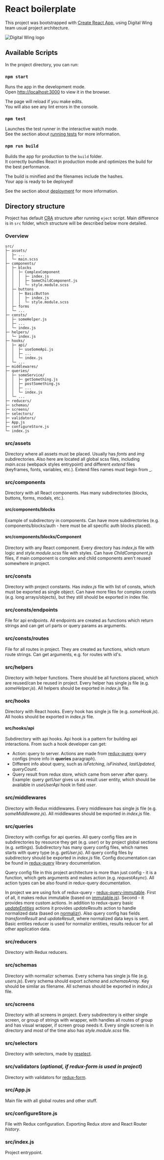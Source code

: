 # React boilerplate

This project was bootstrapped with [Create React App](https://github.com/facebook/create-react-app), using Digital Wing team usual project architecture.

![Digital Wing logo](https://hsto.org/getpro/moikrug/uploads/company/100/006/248/9/logo/medium_63af701774a2b4f9785e64825dcd73d9.png)

## Available Scripts

In the project directory, you can run:

### `npm start`

Runs the app in the development mode.<br>
Open [http://localhost:3000](http://localhost:3000) to view it in the browser.

The page will reload if you make edits.<br>
You will also see any lint errors in the console.

### `npm test`

Launches the test runner in the interactive watch mode.<br>
See the section about [running tests](https://facebook.github.io/create-react-app/docs/running-tests) for more information.

### `npm run build`

Builds the app for production to the `build` folder.<br>
It correctly bundles React in production mode and optimizes the build for the best performance.

The build is minified and the filenames include the hashes.<br>
Your app is ready to be deployed!

See the section about [deployment](https://facebook.github.io/create-react-app/docs/deployment) for more information.

## Directory structure

Project has default [CRA](https://github.com/facebook/create-react-app) structure after running `eject` script. Main difference is in `src` folder, which structure will be described below more detailed.

### Overview

```
src/
├─ assets/
│  ├─ ...
│  └─ main.scss
├─ components/
│  ├─ blocks
│  │  ├─ ComplexComponent
│  │  │  ├─ index.js
│  │  │  ├─ SomeChildComponent.js
│  │  │  └─ style.module.scss
│  ├─ buttons
│  │  ├─ BasicButton
│  │  │  ├─ index.js
│  │  │  └─ style.module.scss
│  ├─ forms
│  └─ ...
├─ consts/
│  ├─ someHelper.js
│  ├─ ...
│  └─ index.js
├─ helpers/
│  └─ index.js
├─ hooks/
│  ├─ api/
│  │  ├─ useSomeApi.js
│  │  ├─ ...
│  │  └─ index.js
│  └─ ...
├─ middlewares/
├─ queries/
│  ├─ someService/
│  │  ├─ getSomething.js
│  │  ├─ postSomething.js
│  │  ├─ ...
│  │  └─ index.js
│  └─ ...
├─ reducers/
├─ schemas/
├─ screens/
├─ selectors/
├─ validators/
├─ App.js
├─ configureStore.js
└─ index.js
```

### src/assets

Directory where all assets must be placed. Usually has _fonts_ and _img_ subdirectories. Also here are located all global scss files, including _main.scss_ (webpack styles entrypoint) and different _extend_ files (keyframes, fonts, variables, etc.). Extend files names must begin from _.

### src/components

Directory with all React components. Has many subdirectories (blocks, buttons, forms, modals, etc.).

#### src/components/blocks

Example of subdirectory in components. Can have more subdirectories (e.g. components/blocks/auth - here must be all specific auth blocks placed).

#### src/components/blocks/Component

Directory with any React component. Every directory has _index.js_ file with logic and _style.module.scss_ file with styles. Can have _ChildComponent.js_ files, if main component is complex and child components aren't reused somewhere in project.

### src/consts

Directory with project constants. Has _index.js_ file with list of consts, which must be exported as single object. Can have more files for complex consts (e.g. long arrays/objects), but they still should be exported in index file.

### src/consts/endpoints

File for api endpoints. All endpoints are created as functions which return strings and can get url parts or query params as arguments.

### src/consts/routes

File for all routes in project. They are created as functions, which return route strings. Can get arguments, e.g. for routes with id's.

### src/helpers

Directory with helper functions. There should be all functions placed, which are reused/can be reused in project. Every helper has single js file (e.g. _someHelper.js_). All helpers should be exported in _index.js_ file.

### src/hooks

Directory with React hooks. Every hook has single js file (e.g. _someHook.js_). All hooks should be exported in _index.js_ file.

#### src/hooks/api

Subdirectory with api hooks. Api hook is a pattern for building api interactions. From such a hook developer can get:
* Action: query to server. Actions are made from [redux-query](https://github.com/amplitude/redux-query) query configs (more info in **queries** paragraph). 
* Different info about query, such as _isFetching_, _isFinished_, _lastUpdated_, _queryCount_.
* Query result from redux store, which came from server after query. Example: query _getUser_ gives us as result user entity, which should be available in _useUserApi_ hook in field _user_.

### src/middlewares

Directory with Redux middlewares. Every middleware has single js file (e.g. _someMiddleware.js_). All middlewares should be exported in _index.js_ file.

### src/queries

Directory with configs for api queries. All query config files are in subdirectories by resource they get (e.g. _user_) or by project global sections (e.g. _settings_). Subdirectory has many query config files, which names starts with query type (e.g. _getUser.js_). All query config files by subdirectory should be exported in _index.js_ file. Config documentation can be found in [redux-query](https://github.com/amplitude/redux-query) library documentation.

Query config file in this project architecture is more than just config - it is a function, which gets arguments and makes action (e.g. _requestAsync_). All action types can be also found in redux-query documentation.

In project we are using fork of redux-query - [redux-query-immutable](https://github.com/DigWing/redux-query-immutable). First of all, it makes redux immutable (based on [immutable.js](https://immutable-js.github.io/immutable-js/docs/#/)). Second - it provides more custom actions. In addition to redux-query basic [_updateEntities_](https://amplitude.github.io/redux-query/docs/redux-actions#updateentities) actions it provides _updateResults_ action to handle normalized data (based on [normalizr](https://github.com/paularmstrong/normalizr)). Also query config has fields _transformResult_ and _updateResult_, where normalized data keys is sent. Basic entities reducer is used for normalizr entities, results reducer for all other application data.

### src/reducers

Directory with Redux reducers.

### src/schemas

Directory with normalizr schemas. Every schema has single js file (e.g. _users.js_). Every schema should export _schema_ and _schemasArray_. Key should be similar as filename. All schemas should be exported in _index.js_ file.

### src/screens

Directory with all screens in project. Every subdirectory is either single screen, or group of strings with wrapper, with handles all routes of group and has visual wrapper, if screen group needs it. Every single screen is in directory and most of the time also has _style.module.scss_ file.

### src/selectors

Directory with selectors, made by [reselect](https://github.com/reduxjs/reselect).

### src/validators (_optional, if redux-form is used in project_)

Directory with validators for [redux-form](https://redux-form.com/8.1.0/docs/api/reduxform.md/).

### src/App.js

Main file with all global routes and other stuff.

### src/configureStore.js

File with Redux configuration. Exporting Redux _store_ and React Router _history_.

### src/index.js

Project entrypoint.
